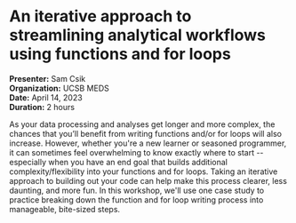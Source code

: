 # An iterative approach to streamlining analytical workflows using functions and for loops

**Presenter:** Sam Csik   
**Organization:** UCSB MEDS  
**Date:** April 14, 2023  
**Duration:** 2 hours   

As your data processing and analyses get longer and more complex, the chances that you’ll benefit from writing functions and/or for loops will also increase. However, whether you're a new learner or seasoned programmer, it can sometimes feel overwhelming to know exactly where to start -- especially when you have an end goal that builds additional complexity/flexibility into your functions and for loops. Taking an iterative approach to building out your code can help make this process clearer, less daunting, and more fun. In this workshop, we'll use one case study to practice breaking down the function and for loop writing process into manageable, bite-sized steps. 
